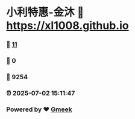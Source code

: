 # 小利特惠-金沐 :link: https://xl1008.github.io 
### :page_facing_up: [11](https://xl1008.github.io/tag.html) 
### :speech_balloon: 0 
### :hibiscus: 9254 
### :alarm_clock: 2025-07-02 15:11:47 
### Powered by :heart: [Gmeek](https://github.com/Meekdai/Gmeek)
